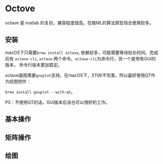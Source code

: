 Octove
====

octave 是 matlab 的复刻，兼容程度很高。在做ML的算法原型场合使用较多。

安装
----

macOS下只需要`brew install octave`, 依赖较多，可能需要等待较长时间。完成后有
`octave-cli`, `octave` 两个命令。`octave-cli`为命令行，另一个是带有GUI的版本。
命令行版本更加稳定。

octave画图需要`gnuplot`支持。在macOS下，X11并不完善。所以最好使用QT作为绘图控件：

`brew install gnuplot --with-qt`。

PS：不使用QT的话，GUI版本应该也可以很好的工作。


基本操作
----

矩阵操作
----

绘图
----

